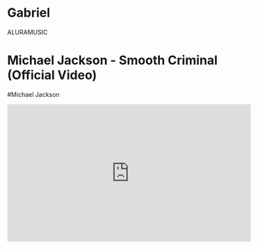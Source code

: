 # Gabriel



<body>
</header>ALURAMUSIC</header>




<h1>Michael Jackson - Smooth Criminal (Official Video)</h1>
<p>#Michael Jackson</p>

<iframe width="560" height="315" src="https://www.youtube.com/embed/h_D3VFfhvs4?si=Si0pr9lKy8JhnSyL" title="YouTube video player" frameborder="0" allow="accelerometer; autoplay; clipboard-write; encrypted-media; gyroscope; picture-in-picture; web-share" referrerpolicy="strict-origin-when-cross-origin" allowfullscreen></iframe>
</body>
